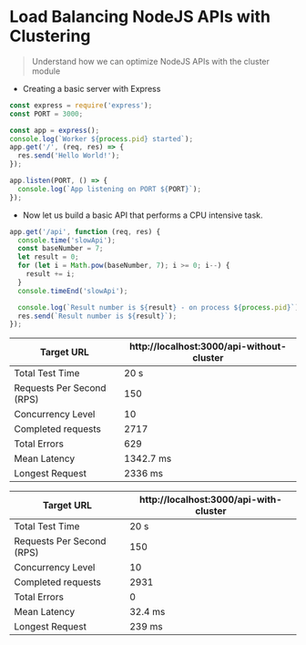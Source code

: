 # Load Balancing NodeJS APIs with Clustering

> Understand how we can optimize NodeJS APIs with the cluster module

- Creating a basic server with Express

```javascript
const express = require('express');
const PORT = 3000;

const app = express();
console.log(`Worker ${process.pid} started`);
app.get('/', (req, res) => {
  res.send('Hello World!');
});

app.listen(PORT, () => {
  console.log(`App listening on PORT ${PORT}`);
});
```

- Now let us build a basic API that performs a CPU intensive task.

```javascript
app.get('/api', function (req, res) {
  console.time('slowApi');
  const baseNumber = 7;
  let result = 0;
  for (let i = Math.pow(baseNumber, 7); i >= 0; i--) {
    result += i;
  }
  console.timeEnd('slowApi');

  console.log(`Result number is ${result} - on process ${process.pid}`);
  res.send(`Result number is ${result}`);
});
```

| Target URL                | http://localhost:3000/api-without-cluster |
| ------------------------- | ----------------------------------------- |
| Total Test Time           | 20 s                                      |
| Requests Per Second (RPS) | 150                                       |
| Concurrency Level         | 10                                        |
| Completed requests        | 2717                                      |
| Total Errors              | 629                                       |
| Mean Latency              | 1342.7 ms                                 |
| Longest Request           | 2336 ms                                   |

| Target URL                | http://localhost:3000/api-with-cluster |
| ------------------------- | -------------------------------------- |
| Total Test Time           | 20 s                                   |
| Requests Per Second (RPS) | 150                                    |
| Concurrency Level         | 10                                     |
| Completed requests        | 2931                                   |
| Total Errors              | 0                                      |
| Mean Latency              | 32.4 ms                                |
| Longest Request           | 239 ms                                 |
